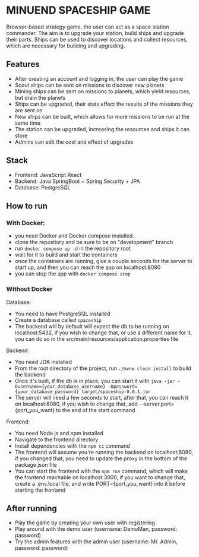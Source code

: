 # MINUEND SPACESHIP GAME

Browser-based strategy game, the user can act as a space station commander. The aim is to upgrade your station, build
ships and upgrade their parts. Ships can be used to discover locations and collect resources, which are necessary for building
and upgrading.

## Features
 - After creating an account and logging in, the user can play the game
 - Scout ships can be sent on missions to discover new planets
 - Mining ships can be sent on missions to planets, which yield resources, but drain the planets
 - Ships can be upgraded, their stats effect the results of the missions they are sent on
 - New ships can be built, which allows for more missions to be run at the same time
 - The station can be upgraded, increasing the resources and ships it can store
 - Admins can edit the cost and effect of upgrades

## Stack
- Frontend: JavaScript React
- Backend: Java SpringBoot + Spring Security + JPA
- Database: PostgreSQL

## How to run

### With Docker:
- you need Docker and Docker compose installed.
- clone the repository and be sure to be on "development" branch
- run `docker compose up -d` in the repository root
- wait for it to build and start the containers
- once the containers are running, give a couple seconds for the server to start up, and then you can reach the app on localhost:8080
- you can stop the app with `docker compose stop`

### Without Docker
Database:
- You need to have PostgreSQL installed
- Create a database called `spaceship`
- The backend will by default will expect the db to be running on localhost:5432, if you wish to change that, or use a different name for it, you can do so in the src/main/resources/application.properties file

Backend:
- You need JDK installed
- From the root directory of the project, run `./mvnw clean install` to build the backend
- Once it's built, if the db is in place, you can start it with `java -jar -Dusername={your_database_username} -Dpassword={your_database_password} target/spaceship-0.0.1.jar`
- The server will need a few seconds to start, after that, you can reach it on localhost:8080, if you wish to change that, add --server.port={port_you_want} to the end of the start command

Frontend:
- You need Node.js and npm installed
- Navigate to the frontend directory
- Install dependencies with the `npm ci` command
- The frontend will assume you're running the backend on localhost:8080, if you changed that, you need to update the proxy in the bottom of the package.json file
- You can start the frontend with the `npm run` command, which will make the frontend reachable on localhost:3000, if you want to change that, create a .env.local file, and write PORT={port_you_want} into it before starting the frontend

## After running

- Play the game by creating your own user with registering
- Play around with the demo user (username: DemoMan, password: password)
- Try the admin features with the admin user (username: Mr. Admin, password: password)
